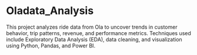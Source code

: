 # Oladata_Analysis
This project analyzes ride data from Ola to uncover trends in customer behavior, trip patterns, revenue, and performance metrics. Techniques used include Exploratory Data Analysis (EDA), data cleaning, and visualization using Python, Pandas, and Power BI.
